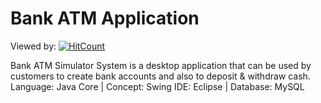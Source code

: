 # Bank ATM Application
Viewed by: [![HitCount](http://hits.dwyl.com/rishabhgarhewal/ATM-Application.svg)](http://hits.dwyl.com/rishabhgarhewal/ATM-Application)

Bank ATM Simulator System is a desktop application that can be used by customers to create bank accounts and also to deposit & withdraw cash.
Language: Java Core | Concept: Swing
IDE: Eclipse | Database: MySQL
